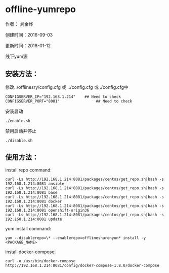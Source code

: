 # offline-yumrepo

作者： 刘金烨

创建时间：2016-09-03

更新时间：2018-01-12

线下yum源

## 安装方法：

修改../offlinesry/config.cfg 或 ../config.cfg 或 ./config.cfg中

```
CONFIGSERVER_IP="192.168.1.214"    ## Need to check
CONFIGSERVER_PORT="8081"                ## Need to check
```

安装启动

```
./enable.sh
```

禁用启动并停止

```
./disable.sh
```


## 使用方法：

install repo command:

```
curl -Ls http://192.168.1.214:8081/packages/centos/get_repo.sh|bash -s 192.168.1.214:8081 ansible
curl -Ls http://192.168.1.214:8081/packages/centos/get_repo.sh|bash -s 192.168.1.214:8081 base
curl -Ls http://192.168.1.214:8081/packages/centos/get_repo.sh|bash -s 192.168.1.214:8081 docker
curl -Ls http://192.168.1.214:8081/packages/centos/get_repo.sh|bash -s 192.168.1.214:8081 openshift-origin36
curl -Ls http://192.168.1.214:8081/packages/centos/get_repo.sh|bash -s 192.168.1.214:8081 update
```

yum install command:

```
yum --disablerepo=\* --enablerepo=offlineshurenyun* install -y <PACKAGE_NAME>
```

install docker-compose:

```
curl -o /usr/bin/docker-compose http://192.168.1.214:8081/config/docker-compose-1.8.0/docker-compose
```
